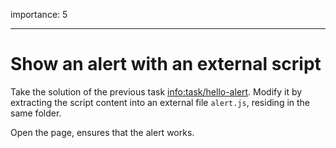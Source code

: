 importance: 5

---

# Show an alert with an external script

Take the solution of the previous task <info:task/hello-alert>. Modify it by extracting the script content into an external file `alert.js`, residing in the same folder.

Open the page, ensures that the alert works.
